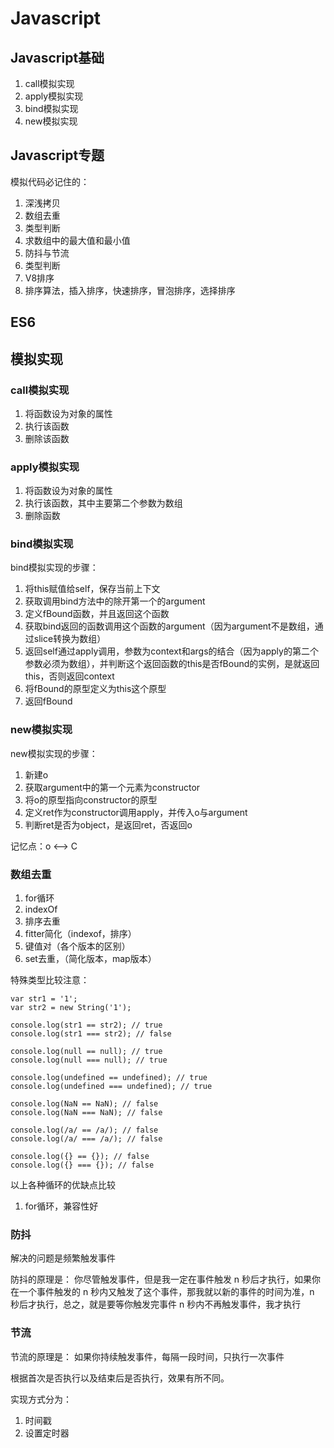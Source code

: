 # Javascript


## Javascript基础

1. call模拟实现
2. apply模拟实现
3. bind模拟实现
4. new模拟实现

## Javascript专题

模拟代码必记住的：
1. 深浅拷贝
2. 数组去重
3. 类型判断
4. 求数组中的最大值和最小值
5. 防抖与节流
6. 类型判断
7. V8排序
8. 排序算法，插入排序，快速排序，冒泡排序，选择排序

## ES6

## 模拟实现

### call模拟实现

1. 将函数设为对象的属性
2. 执行该函数
3. 删除该函数

### apply模拟实现

1. 将函数设为对象的属性
2. 执行该函数，其中主要第二个参数为数组
3. 删除函数

### bind模拟实现

bind模拟实现的步骤：
1. 将this赋值给self，保存当前上下文
2. 获取调用bind方法中的除开第一个的argument
3. 定义fBound函数，并且返回这个函数
4. 获取bind返回的函数调用这个函数的argument（因为argument不是数组，通过slice转换为数组）
5. 返回self通过apply调用，参数为context和args的结合（因为apply的第二个参数必须为数组），并判断这个返回函数的this是否fBound的实例，是就返回this，否则返回context
6. 将fBound的原型定义为this这个原型
7. 返回fBound

### new模拟实现

new模拟实现的步骤：
1. 新建o
2. 获取argument中的第一个元素为constructor
3. 将o的原型指向constructor的原型
4. 定义ret作为constructor调用apply，并传入o与argument
5. 判断ret是否为object，是返回ret，否返回o

记忆点：o <--> C



### 数组去重

1. for循环
2. indexOf
3. 排序去重
4. fitter简化（indexof，排序）
5. 键值对（各个版本的区别）
6. set去重，（简化版本，map版本）

特殊类型比较注意：
```
var str1 = '1';
var str2 = new String('1');

console.log(str1 == str2); // true
console.log(str1 === str2); // false

console.log(null == null); // true
console.log(null === null); // true

console.log(undefined == undefined); // true
console.log(undefined === undefined); // true

console.log(NaN == NaN); // false
console.log(NaN === NaN); // false

console.log(/a/ == /a/); // false
console.log(/a/ === /a/); // false

console.log({} == {}); // false
console.log({} === {}); // false
```

以上各种循环的优缺点比较
1. for循环，兼容性好


### 防抖

解决的问题是频繁触发事件

防抖的原理是：
你尽管触发事件，但是我一定在事件触发 n 秒后才执行，如果你在一个事件触发的 n 秒内又触发了这个事件，那我就以新的事件的时间为准，n 秒后才执行，总之，就是要等你触发完事件 n 秒内不再触发事件，我才执行


### 节流


节流的原理是：
如果你持续触发事件，每隔一段时间，只执行一次事件

根据首次是否执行以及结束后是否执行，效果有所不同。

实现方式分为：
1. 时间戳
2. 设置定时器




